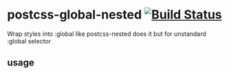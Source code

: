 # postcss-global-nested [![Build Status](https://travis-ci.org/a-x-/postcss-global-nested.svg?branch=master)](https://travis-ci.org/a-x-/postcss-global-nested)

Wrap styles into :global like postcss-nested does it but for unstandard :global selector

## usage

